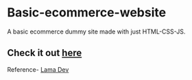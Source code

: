 # Basic-ecommerce-website
A basic ecommerce dummy site made with just HTML-CSS-JS.

## Check it out [here](https://bhav-07.github.io/ecommerce/)

Reference- [Lama Dev](https://www.youtube.com/@LamaDev)
